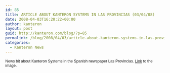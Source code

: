 ```yaml
---
id: 85
title: ARTICLE ABOUT KANTERON SYSTEMS IN LAS PROVINCIAS (03/04/08)
date: 2008-04-03T16:20:22+00:00
author: kanteron
layout: post
guid: http://kanteron.com/blog/?p=85
permalink: /blog/2008/04/03/article-about-kanteron-systems-in-las-provincias-030408/
categories:
  - Kanteron News
---
```

<p style="font: normal normal normal 12px/normal Helvetica;margin: 0px">
  News bit about Kanteron Systems in the Spanish newspaper Las Provincias. <a href="http://farm4.static.flickr.com/3105/2436927758_3ecdebc0ef_b.jpg">Link</a> to the image.
</p>